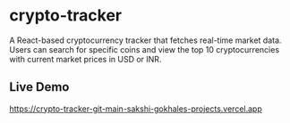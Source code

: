 
# crypto-tracker
A React-based cryptocurrency tracker that fetches real-time market data. Users can search for specific coins and view the top 10 cryptocurrencies with current market prices in USD or INR.

## Live Demo
https://crypto-tracker-git-main-sakshi-gokhales-projects.vercel.app
